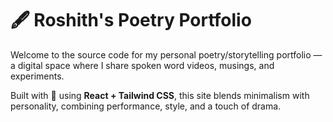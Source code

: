 # 🖋️ Roshith's Poetry Portfolio

Welcome to the source code for my personal poetry/storytelling portfolio — a digital space where I share spoken word videos, musings, and experiments.

Built with 💜 using **React + Tailwind CSS**, this site blends minimalism with personality, combining performance, style, and a touch of drama.
